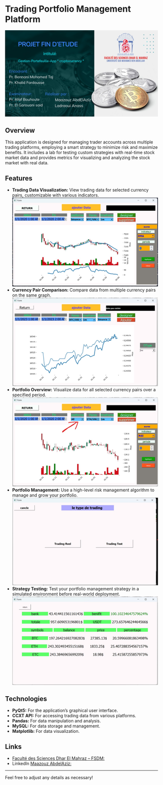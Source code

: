
# Trading Portfolio Management Platform
![Trading Portfolio Management Platform](Img/1.jpg)
## Overview

This application is designed for managing trader accounts across multiple trading platforms, employing a smart strategy to minimize risk and maximize benefits. It includes a lab for testing custom strategies with real-time stock market data and provides metrics for visualizing and analyzing the stock market with real data.

## Features

- **Trading Data Visualization:** View trading data for selected currency pairs, customizable with various indicators.
  ![](Img/2.jpg)
- **Currency Pair Comparison:** Compare data from multiple currency pairs on the same graph.
  ![](Img/3.jpg)
- **Portfolio Overview:** Visualize data for all selected currency pairs over a specified period.
  ![](Img/4.jpg)
- **Portfolio Management:** Use a high-level risk management algorithm to manage and grow your portfolio.
  ![](Img/5.jpg)
- **Strategy Testing:** Test your portfolio management strategy in a simulated environment before real-world deployment.
  ![](Img/6.jpg)

## Technologies

- **PyQt5:** For the application’s graphical user interface.
- **CCXT API:** For accessing trading data from various platforms.
- **Pandas:** For data manipulation and analysis.
- **MySQL:** For data storage and management.
- **Matplotlib:** For data visualization.

## Links

- [Faculté des Sciences Dhar El Mahraz – FSDM:](https://www.fsdm.usmba.ac.ma/)
- LinkedIn [Maazouz AbdelAziz:](https://www.linkedin.com/in/abdelaziz-maazouz/)

---

Feel free to adjust any details as necessary!
